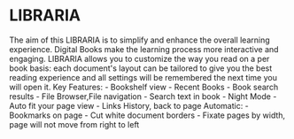 # LIBRARIA
The aim of this LIBRARIA is to simplify and enhance the overall learning experience.  Digital Books make the learning process more interactive and engaging. LIBRARIA allows you to customize the way you read on a per book basis: each document's layout can be tailored to give you the best reading experience and all settings will be remembered the next time you will open it. Key Features: - Bookshelf view - Recent Books - Book search results - File Browser,File navigation - Search text in book - Night Mode - Auto fit your page view - Links History, back to page Automatic: - Bookmarks on page - Cut white document borders - Fixate pages by width, page will not move from right to left
